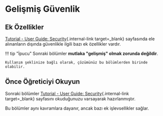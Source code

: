 # Gelişmiş Güvenlik

## Ek Özellikler

[Tutorial - User Guide: Security](../../tutorial/security/index.md){.internal-link target=_blank} sayfasında ele alınanların dışında güvenlikle ilgili bazı ek özellikler vardır.

!!! tip "İpucu"
    Sonraki bölümler **mutlaka "gelişmiş" olmak zorunda değildir**.

    Kullanım şeklinize bağlı olarak, çözümünüz bu bölümlerden birinde olabilir.

## Önce Öğreticiyi Okuyun

Sonraki bölümler [Tutorial - User Guide: Security](../../tutorial/security/index.md){.internal-link target=_blank} sayfasını okuduğunuzu varsayarak hazırlanmıştır.

Bu bölümler aynı kavramlara dayanır, ancak bazı ek işlevsellikler sağlar.

